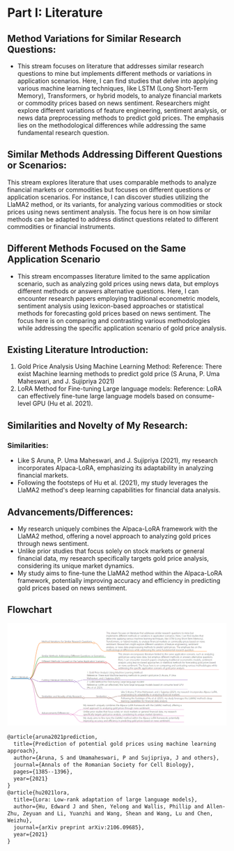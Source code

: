 # Part I: Literature
## Method Variations for Similar Research Questions:
- This stream focuses on literature that addresses similar research questions to mine but implements different methods or variations in application scenarios. Here, I can find studies that delve into applying various machine learning techniques, like LSTM (Long Short-Term Memory), Transformers, or hybrid models, to analyze financial markets or commodity prices based on news sentiment. Researchers might explore different variations of feature engineering, sentiment analysis, or news data preprocessing methods to predict gold prices. The emphasis lies on the methodological differences while addressing the same fundamental research question.
## Similar Methods Addressing Different Questions or Scenarios:
This stream explores literature that uses comparable methods to analyze financial markets or commodities but focuses on different questions or application scenarios. For instance, I can discover studies utilizing the LlaMA2 method, or its variants, for analyzing various commodities or stock prices using news sentiment analysis. The focus here is on how similar methods can be adapted to address distinct questions related to different commodities or financial instruments.
## Different Methods Focused on the Same Application Scenario
- This stream encompasses literature limited to the same application scenario, such as analyzing gold prices using news data, but employs different methods or answers alternative questions. Here, I can encounter research papers employing traditional econometric models, sentiment analysis using lexicon-based approaches or statistical methods for forecasting gold prices based on news sentiment. The focus here is on comparing and contrasting various methodologies while addressing the specific application scenario of gold price analysis.
## Existing Literature Introduction:
1. Gold Price Analysis Using Machine Learning Method:
Reference: There exist Machine learning methods to predict gold price (S Aruna, P. Uma Maheswari, and J. Sujipriya 2021)
2. LoRA Method for Fine-tuning Large language models:
Reference: LoRA can effectively fine-tune large language models based on consume-level GPU (Hu et al. 2021).
## Similarities and Novelty of My Research:
### Similarities:
- Like S Aruna, P. Uma Maheswari, and J. Sujipriya (2021), my research incorporates Alpaca-LoRA, emphasizing its adaptability in analyzing financial markets.
- Following the footsteps of Hu et al. (2021), my study leverages the LlaMA2 method's deep learning capabilities for financial data analysis.
## Advancements/Differences:
- My research uniquely combines the Alpaca-LoRA framework with the LlaMA2 method, offering a novel approach to analyzing gold prices through news sentiment.
- Unlike prior studies that focus solely on stock markets or general financial data, my research specifically targets gold price analysis, considering its unique market dynamics.
- My study aims to fine-tune the LlaMA2 method within the Alpaca-LoRA framework, potentially improving accuracy and efficiency in predicting gold prices based on news sentiment.
## Flowchart
![](econ211_1.png)
```
@article{aruna2021prediction,
  title={Prediction of potential gold prices using machine learning approach},
  author={Aruna, S and Umamaheswari, P and Sujipriya, J and others},
  journal={Annals of the Romanian Society for Cell Biology},
  pages={1385--1396},
  year={2021}
}
@article{hu2021lora,
  title={Lora: Low-rank adaptation of large language models},
  author={Hu, Edward J and Shen, Yelong and Wallis, Phillip and Allen-Zhu, Zeyuan and Li, Yuanzhi and Wang, Shean and Wang, Lu and Chen, Weizhu},
  journal={arXiv preprint arXiv:2106.09685},
  year={2021}
}
```